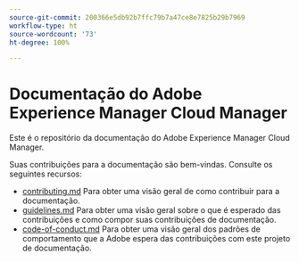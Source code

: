 ```yaml
---
source-git-commit: 200366e5db92b7ffc79b7a47ce8e7825b29b7969
workflow-type: ht
source-wordcount: '73'
ht-degree: 100%

---
```

# Documentação do Adobe Experience Manager Cloud Manager

Este é o repositório da documentação do Adobe Experience Manager Cloud Manager.

Suas contribuições para a documentação são bem-vindas. Consulte os seguintes recursos:

* [contributing.md](contributing.md) Para obter uma visão geral de como contribuir para a documentação.
* [guidelines.md](guidelines.md) Para obter uma visão geral sobre o que é esperado das contribuições e como compor suas contribuições de documentação.
* [code-of-conduct.md](code-of-conduct.md) Para obter uma visão geral dos padrões de comportamento que a Adobe espera das contribuições com este projeto de documentação.
